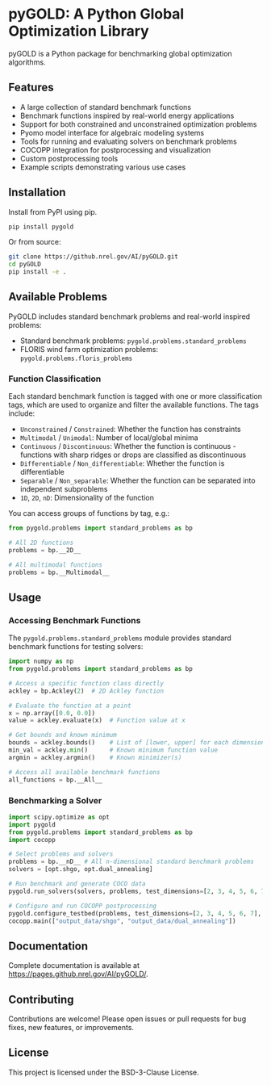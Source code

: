 # pyGOLD: A Python Global Optimization Library

pyGOLD is a Python package for benchmarking global optimization algorithms.

## Features

- A large collection of standard benchmark functions
- Benchmark functions inspired by real-world energy applications
- Support for both constrained and unconstrained optimization problems
- Pyomo model interface for algebraic modeling systems
- Tools for running and evaluating solvers on benchmark problems
- COCOPP integration for postprocessing and visualization
- Custom postprocessing tools
- Example scripts demonstrating various use cases

## Installation

Install from PyPI using pip.

```bash
pip install pygold
```

Or from source:

```bash
git clone https://github.nrel.gov/AI/pyGOLD.git
cd pyGOLD
pip install -e .
```

## Available Problems

PyGOLD includes standard benchmark problems and real-world inspired problems:

- Standard benchmark problems: `pygold.problems.standard_problems`
- FLORIS wind farm optimization problems: `pygold.problems.floris_problems`

### Function Classification

Each standard benchmark function is tagged with one or more classification tags, which are used to organize and filter the available functions. The tags include:

- `Unconstrained` / `Constrained`: Whether the function has constraints
- `Multimodal` / `Unimodal`: Number of local/global minima
- `Continuous` / `Discontinuous`: Whether the function is continuous - functions with sharp ridges or drops are classified as discontinuous
- `Differentiable` / `Non_differentiable`: Whether the function is differentiable
- `Separable` / `Non_separable`: Whether the function can be separated into independent subproblems
- `1D`, `2D`, `nD`: Dimensionality of the function

You can access groups of functions by tag, e.g.:

```python
from pygold.problems import standard_problems as bp

# All 2D functions
problems = bp.__2D__

# All multimodal functions
problems = bp.__Multimodal__
```

## Usage

### Accessing Benchmark Functions

The `pygold.problems.standard_problems` module provides standard benchmark functions for testing solvers:

```python
import numpy as np
from pygold.problems import standard_problems as bp

# Access a specific function class directly
ackley = bp.Ackley(2)  # 2D Ackley function

# Evaluate the function at a point
x = np.array([0.0, 0.0])
value = ackley.evaluate(x)  # Function value at x

# Get bounds and known minimum
bounds = ackley.bounds()    # List of [lower, upper] for each dimension
min_val = ackley.min()      # Known minimum function value
argmin = ackley.argmin()    # Known minimizer(s)

# Access all available benchmark functions
all_functions = bp.__All__
```

### Benchmarking a Solver

```python
import scipy.optimize as opt
import pygold
from pygold.problems import standard_problems as bp
import cocopp

# Select problems and solvers
problems = bp.__nD__ # All n-dimensional standard benchmark problems
solvers = [opt.shgo, opt.dual_annealing]

# Run benchmark and generate COCO data
pygold.run_solvers(solvers, problems, test_dimensions=[2, 3, 4, 5, 6, 7], n_iters=5, track_energy=False)

# Configure and run COCOPP postprocessing
pygold.configure_testbed(problems, test_dimensions=[2, 3, 4, 5, 6, 7], n_solvers=2)
cocopp.main(["output_data/shgo", "output_data/dual_annealing"])
```

## Documentation

Complete documentation is available at https://pages.github.nrel.gov/AI/pyGOLD/.

## Contributing

Contributions are welcome! Please open issues or pull requests for bug fixes, new features, or improvements.

## License

This project is licensed under the BSD-3-Clause License.
